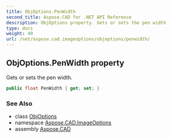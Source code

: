 ```yaml
---
title: ObjOptions.PenWidth
second_title: Aspose.CAD for .NET API Reference
description: ObjOptions property. Gets or sets the pen width
type: docs
weight: 40
url: /net/aspose.cad.imageoptions/objoptions/penwidth/
---
```

## ObjOptions.PenWidth property

Gets or sets the pen width.

```csharp
public float PenWidth { get; set; }
```

### See Also

* class [ObjOptions](../)
* namespace [Aspose.CAD.ImageOptions](../../../aspose.cad.imageoptions/)
* assembly [Aspose.CAD](../../../)


